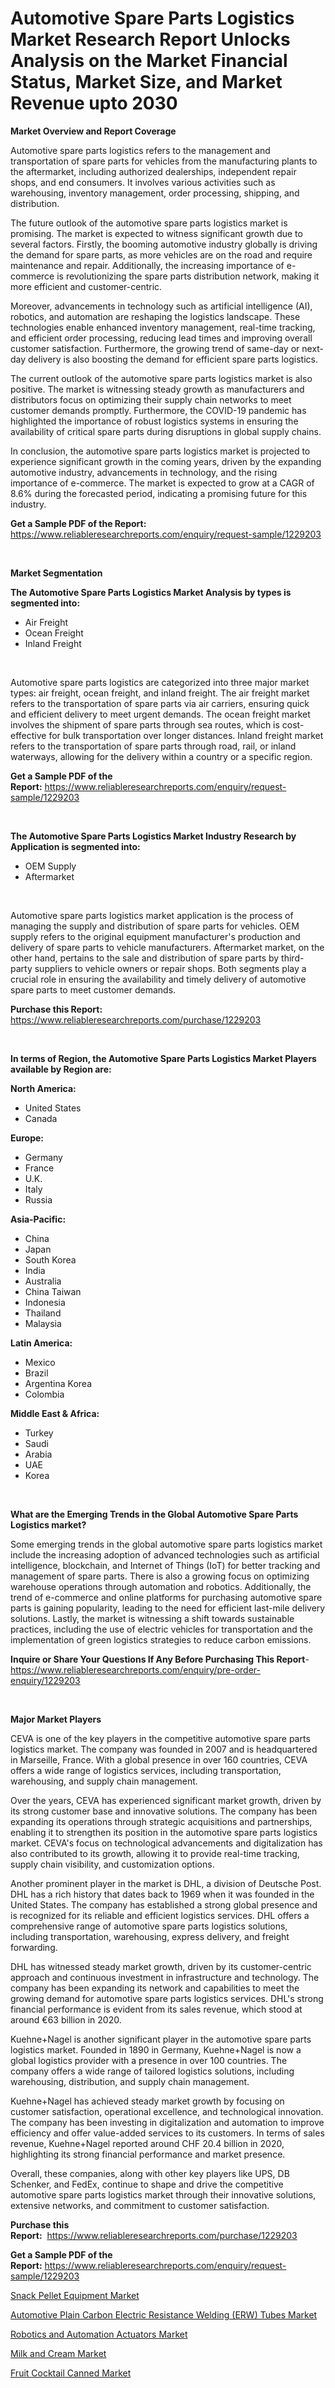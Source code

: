 <p><h1>Automotive Spare Parts Logistics Market Research Report Unlocks Analysis on the Market Financial Status, Market Size, and Market Revenue upto 2030</h1></p><p><strong>Market Overview and Report Coverage</strong></p>
<p><p>Automotive spare parts logistics refers to the management and transportation of spare parts for vehicles from the manufacturing plants to the aftermarket, including authorized dealerships, independent repair shops, and end consumers. It involves various activities such as warehousing, inventory management, order processing, shipping, and distribution.</p><p>The future outlook of the automotive spare parts logistics market is promising. The market is expected to witness significant growth due to several factors. Firstly, the booming automotive industry globally is driving the demand for spare parts, as more vehicles are on the road and require maintenance and repair. Additionally, the increasing importance of e-commerce is revolutionizing the spare parts distribution network, making it more efficient and customer-centric.</p><p>Moreover, advancements in technology such as artificial intelligence (AI), robotics, and automation are reshaping the logistics landscape. These technologies enable enhanced inventory management, real-time tracking, and efficient order processing, reducing lead times and improving overall customer satisfaction. Furthermore, the growing trend of same-day or next-day delivery is also boosting the demand for efficient spare parts logistics.</p><p>The current outlook of the automotive spare parts logistics market is also positive. The market is witnessing steady growth as manufacturers and distributors focus on optimizing their supply chain networks to meet customer demands promptly. Furthermore, the COVID-19 pandemic has highlighted the importance of robust logistics systems in ensuring the availability of critical spare parts during disruptions in global supply chains.</p><p>In conclusion, the automotive spare parts logistics market is projected to experience significant growth in the coming years, driven by the expanding automotive industry, advancements in technology, and the rising importance of e-commerce. The market is expected to grow at a CAGR of 8.6% during the forecasted period, indicating a promising future for this industry.</p></p>
<p><strong>Get a Sample PDF of the Report:</strong> <a href="https://www.reliableresearchreports.com/enquiry/request-sample/1229203">https://www.reliableresearchreports.com/enquiry/request-sample/1229203</a></p>
<p>&nbsp;</p>
<p><strong>Market Segmentation</strong></p>
<p><strong>The Automotive Spare Parts Logistics Market Analysis by types is segmented into:</strong></p>
<p><ul><li>Air Freight</li><li>Ocean Freight</li><li>Inland Freight</li></ul></p>
<p>&nbsp;</p>
<p><p>Automotive spare parts logistics are categorized into three major market types: air freight, ocean freight, and inland freight. The air freight market refers to the transportation of spare parts via air carriers, ensuring quick and efficient delivery to meet urgent demands. The ocean freight market involves the shipment of spare parts through sea routes, which is cost-effective for bulk transportation over longer distances. Inland freight market refers to the transportation of spare parts through road, rail, or inland waterways, allowing for the delivery within a country or a specific region.</p></p>
<p><strong>Get a Sample PDF of the Report:</strong>&nbsp;<a href="https://www.reliableresearchreports.com/enquiry/request-sample/1229203">https://www.reliableresearchreports.com/enquiry/request-sample/1229203</a></p>
<p>&nbsp;</p>
<p><strong>The Automotive Spare Parts Logistics Market Industry Research by Application is segmented into:</strong></p>
<p><ul><li>OEM Supply</li><li>Aftermarket</li></ul></p>
<p>&nbsp;</p>
<p><p>Automotive spare parts logistics market application is the process of managing the supply and distribution of spare parts for vehicles. OEM supply refers to the original equipment manufacturer's production and delivery of spare parts to vehicle manufacturers. Aftermarket market, on the other hand, pertains to the sale and distribution of spare parts by third-party suppliers to vehicle owners or repair shops. Both segments play a crucial role in ensuring the availability and timely delivery of automotive spare parts to meet customer demands.</p></p>
<p><strong>Purchase this Report:</strong>&nbsp; <a href="https://www.reliableresearchreports.com/purchase/1229203">https://www.reliableresearchreports.com/purchase/1229203</a></p>
<p>&nbsp;</p>
<p><strong>In terms of Region, the Automotive Spare Parts Logistics Market Players available by Region are:</strong></p>
<p>
    <p> <strong> North America: </strong>
        <ul>
            <li>United States</li>
            <li>Canada</li>
        </ul>
        </p> 
    <p> <strong> Europe: </strong>
        <ul>
            <li>Germany</li>
            <li>France</li>
            <li>U.K.</li>
            <li>Italy</li>
            <li>Russia</li>
        </ul>
        </p> 
    <p> <strong> Asia-Pacific: </strong>
        <ul>
            <li>China</li>
            <li>Japan</li>
            <li>South Korea</li>
            <li>India</li>
            <li>Australia</li>
            <li>China Taiwan</li>
            <li>Indonesia</li>
            <li>Thailand</li>
            <li>Malaysia</li>
        </ul>
        </p> 
    <p> <strong> Latin America: </strong>
        <ul>
            <li>Mexico</li>
            <li>Brazil</li>
            <li>Argentina Korea</li>
            <li>Colombia</li>
        </ul>
        </p> 
    <p> <strong> Middle East & Africa: </strong>
        <ul>
            <li>Turkey</li>
            <li>Saudi</li>
            <li>Arabia</li>
            <li>UAE</li>
            <li>Korea</li>
        </ul>
    </p>
    </p>
<p>&nbsp;</p>
<p><strong>What are the Emerging Trends in the Global Automotive Spare Parts Logistics market?</strong></p>
<p><p>Some emerging trends in the global automotive spare parts logistics market include the increasing adoption of advanced technologies such as artificial intelligence, blockchain, and Internet of Things (IoT) for better tracking and management of spare parts. There is also a growing focus on optimizing warehouse operations through automation and robotics. Additionally, the trend of e-commerce and online platforms for purchasing automotive spare parts is gaining popularity, leading to the need for efficient last-mile delivery solutions. Lastly, the market is witnessing a shift towards sustainable practices, including the use of electric vehicles for transportation and the implementation of green logistics strategies to reduce carbon emissions.</p></p>
<p><strong>Inquire or Share Your Questions If Any Before Purchasing This Report</strong>- <a href="https://www.reliableresearchreports.com/enquiry/pre-order-enquiry/1229203">https://www.reliableresearchreports.com/enquiry/pre-order-enquiry/1229203</a></p>
<p>&nbsp;</p>
<p><strong>Major Market Players</strong></p>
<p><p>CEVA is one of the key players in the competitive automotive spare parts logistics market. The company was founded in 2007 and is headquartered in Marseille, France. With a global presence in over 160 countries, CEVA offers a wide range of logistics services, including transportation, warehousing, and supply chain management.</p><p>Over the years, CEVA has experienced significant market growth, driven by its strong customer base and innovative solutions. The company has been expanding its operations through strategic acquisitions and partnerships, enabling it to strengthen its position in the automotive spare parts logistics market. CEVA's focus on technological advancements and digitalization has also contributed to its growth, allowing it to provide real-time tracking, supply chain visibility, and customization options.</p><p>Another prominent player in the market is DHL, a division of Deutsche Post. DHL has a rich history that dates back to 1969 when it was founded in the United States. The company has established a strong global presence and is recognized for its reliable and efficient logistics services. DHL offers a comprehensive range of automotive spare parts logistics solutions, including transportation, warehousing, express delivery, and freight forwarding.</p><p>DHL has witnessed steady market growth, driven by its customer-centric approach and continuous investment in infrastructure and technology. The company has been expanding its network and capabilities to meet the growing demand for automotive spare parts logistics services. DHL's strong financial performance is evident from its sales revenue, which stood at around €63 billion in 2020.</p><p>Kuehne+Nagel is another significant player in the automotive spare parts logistics market. Founded in 1890 in Germany, Kuehne+Nagel is now a global logistics provider with a presence in over 100 countries. The company offers a wide range of tailored logistics solutions, including warehousing, distribution, and supply chain management.</p><p>Kuehne+Nagel has achieved steady market growth by focusing on customer satisfaction, operational excellence, and technological innovation. The company has been investing in digitalization and automation to improve efficiency and offer value-added services to its customers. In terms of sales revenue, Kuehne+Nagel reported around CHF 20.4 billion in 2020, highlighting its strong financial performance and market presence.</p><p>Overall, these companies, along with other key players like UPS, DB Schenker, and FedEx, continue to shape and drive the competitive automotive spare parts logistics market through their innovative solutions, extensive networks, and commitment to customer satisfaction.</p></p>
<p><strong>Purchase this Report:</strong>&nbsp;&nbsp;<a href="https://www.reliableresearchreports.com/purchase/1229203">https://www.reliableresearchreports.com/purchase/1229203</a></p>
<p></p>
<p><strong>Get a Sample PDF of the Report:</strong>&nbsp;<a href="https://www.reliableresearchreports.com/enquiry/request-sample/1229203">https://www.reliableresearchreports.com/enquiry/request-sample/1229203</a></p>
<p><p><a href="https://www.linkedin.com/pulse/snack-pellet-equipment-market-insights-players-forecast-till-scd3e/">Snack Pellet Equipment Market</a></p><p><a href="https://github.com/dzharov81/Market-Research-Report-List-1/blob/main/automotive-plain-carbon-electric-resistance-welding-erw-tubes-market.md">Automotive Plain Carbon Electric Resistance Welding (ERW) Tubes Market</a></p><p><a href="https://www.linkedin.com/pulse/robotics-automation-actuators-market-size-growth-forecast-from-zjhxe/">Robotics and Automation Actuators Market</a></p><p><a href="https://medium.com/@adityalohrp23/milk-and-cream-market-size-cagr-trends-2024-2030-062822b11d7f">Milk and Cream Market</a></p><p><a href="https://medium.com/@rameshramurp23/analyzing-fruit-cocktail-canned-market-global-industry-perspective-and-forecast-2023-to-2030-ebf211abf9ac">Fruit Cocktail Canned Market</a></p></p>